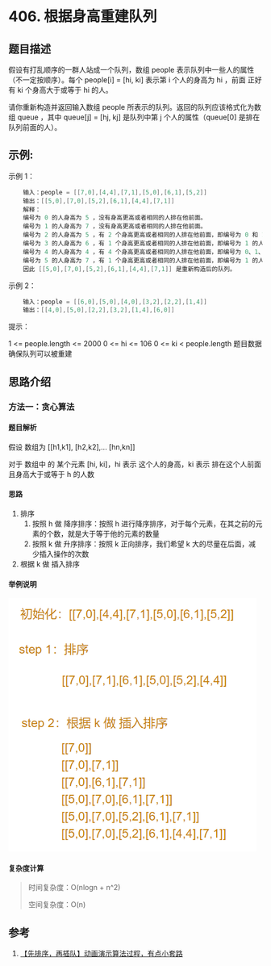 # 406. 根据身高重建队列

## 题目描述

假设有打乱顺序的一群人站成一个队列，数组 people 表示队列中一些人的属性（不一定按顺序）。每个 people[i] = [hi, ki] 表示第 i 个人的身高为 hi ，前面 正好 有 ki 个身高大于或等于 hi 的人。

请你重新构造并返回输入数组 people 所表示的队列。返回的队列应该格式化为数组 queue ，其中 queue[j] = [hj, kj] 是队列中第 j 个人的属性（queue[0] 是排在队列前面的人）。

## 示例:

示例 1：

```s
    输入：people = [[7,0],[4,4],[7,1],[5,0],[6,1],[5,2]]
    输出：[[5,0],[7,0],[5,2],[6,1],[4,4],[7,1]]
    解释：
    编号为 0 的人身高为 5 ，没有身高更高或者相同的人排在他前面。
    编号为 1 的人身高为 7 ，没有身高更高或者相同的人排在他前面。
    编号为 2 的人身高为 5 ，有 2 个身高更高或者相同的人排在他前面，即编号为 0 和 1 的人。
    编号为 3 的人身高为 6 ，有 1 个身高更高或者相同的人排在他前面，即编号为 1 的人。
    编号为 4 的人身高为 4 ，有 4 个身高更高或者相同的人排在他前面，即编号为 0、1、2、3 的人。
    编号为 5 的人身高为 7 ，有 1 个身高更高或者相同的人排在他前面，即编号为 1 的人。
    因此 [[5,0],[7,0],[5,2],[6,1],[4,4],[7,1]] 是重新构造后的队列。
```

示例 2：

```s
    输入：people = [[6,0],[5,0],[4,0],[3,2],[2,2],[1,4]]
    输出：[[4,0],[5,0],[2,2],[3,2],[1,4],[6,0]]
```

提示：

1 <= people.length <= 2000
0 <= hi <= 106
0 <= ki < people.length
题目数据确保队列可以被重建


## 思路介绍

### 方法一：贪心算法

#### 题目解析

假设 数组为 [[h1,k1], [h2,k2],... [hn,kn]]

对于 数组中 的 某个元素 [hi, ki]，hi 表示 这个人的身高，ki 表示 排在这个人前面且身高大于或等于 h 的人数

#### 思路

1. 排序
   1. 按照 h 做 降序排序：按照 h 进行降序排序，对于每个元素，在其之前的元素的个数，就是大于等于他的元素的数量
   2. 按照 k 做 升序排序：按照 k 正向排序，我们希望 k 大的尽量在后面，减少插入操作的次数
2. 根据 k 做 插入排序

#### 举例说明

![](img/微信截图_20210328192155.png)

#### 复杂度计算

> 时间复杂度：O(nlogn + n^2)
>  
> 空间复杂度：O(n)

## 参考

1. [【先排序，再插队】动画演示算法过程，有点小套路](https://leetcode-cn.com/problems/queue-reconstruction-by-height/solution/xian-pai-xu-zai-cha-dui-dong-hua-yan-shi-suan-fa-g/)